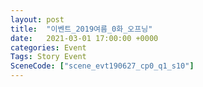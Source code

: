 ```yaml
---
layout: post
title:  "이벤트_2019여름_0화_오프닝"
date:   2021-03-01 17:00:00 +0000
categories: Event
Tags: Story Event
SceneCode: ["scene_evt190627_cp0_q1_s10"]
---
```

